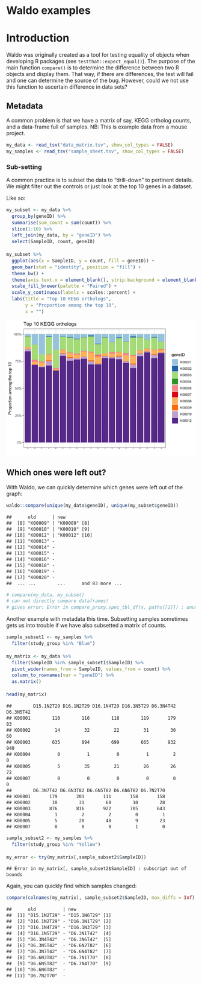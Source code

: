 Waldo examples
================

# Introduction

Waldo was originally created as a tool for testing equality of objects
when developing R packages (see `testthat::expect_equal()`). The purpose
of the main function `compare()` is to determine the difference between
two R objects and display them. That way, if there are differences, the
test will fail and one can determine the source of the bug. However,
could we not use this function to ascertain difference in data sets?

## Metadata

A common problem is that we have a matrix of say, KEGG ortholog counts,
and a data-frame full of samples. NB: This is example data from a mouse
project.

``` r
my_data <- read_tsv("data_matrix.tsv", show_col_types = FALSE)
my_samples <- read_tsv("sample_sheet.tsv", show_col_types = FALSE)
```

### Sub-setting

A common practice is to subset the data to “drill-down” to pertinent
details. We might filter out the controls or just look at the top 10
genes in a dataset.

Like so:

``` r
my_subset <- my_data %>%
  group_by(geneID) %>%
  summarise(sum_count = sum(count)) %>%
  slice(1:10) %>%
  left_join(my_data, by = "geneID") %>%
  select(SampleID, count, geneID)

my_subset %>%
  ggplot(aes(x = SampleID, y = count, fill = geneID)) +
  geom_bar(stat = "identity", position = "fill") +
  theme_bw() +
  theme(axis.text.x = element_blank(), strip.background = element_blank()) +
  scale_fill_brewer(palette = "Paired") +
  scale_y_continuous(labels = scales::percent) +
  labs(title = "Top 10 KEGG orthologs",
       y = "Proportion among the top 10",
       x = "")
```

![](README_files/figure-gfm/unnamed-chunk-2-1.png)<!-- -->

## Which ones were left out?

With Waldo, we can quickly determine which genes were left out of the
graph:

``` r
waldo::compare(unique(my_data$geneID), unique(my_subset$geneID))
```

    ##      old      | new                     
    ##  [8] "K00009" | "K00009" [8]            
    ##  [9] "K00010" | "K00010" [9]            
    ## [10] "K00012" | "K00012" [10]           
    ## [11] "K00013" -                         
    ## [12] "K00014" -                         
    ## [13] "K00015" -                         
    ## [14] "K00016" -                         
    ## [15] "K00018" -                         
    ## [16] "K00019" -                         
    ## [17] "K00020" -                         
    ##  ... ...        ...      and 83 more ...

``` r
# compare(my_data, my_subset)
# can not directly compare dataframes!
# gives error: Error in compare_proxy.spec_tbl_df(x, paths[[1]]) : unused argument (paths[[1]])
```

Another example with metadata this time. Subsetting samples sometimes
gets us into trouble if we have also subsetted a matrix of counts.

``` r
sample_subset1 <- my_samples %>%
  filter(study_group %in% "Blue")

my_matrix <- my_data %>%
  filter(SampleID %in% sample_subset1$SampleID) %>%
  pivot_wider(names_from = SampleID, values_from = count) %>%
  column_to_rownames(var = "geneID") %>%
  as.matrix()

head(my_matrix)
```

    ##        D15.1N2T29 D16.1N2T29 D16.1N4T29 D16.1N5T29 D6.3N4T42 D6.3N5T42
    ## K00001        110        116        118        119       179        83
    ## K00002         14         32         22         31        30        60
    ## K00003        635        894        699        665       932       940
    ## K00004          0          1          0          1         2         0
    ## K00005          5         35         21         26        26        72
    ## K00007          0          0          0          0         0         0
    ##        D6.3N7T42 D6.6N3T82 D6.6N5T82 D6.6N6T82 D6.7N2T70
    ## K00001       179       201       111       158       158
    ## K00002        10        31        60        10        28
    ## K00003       876       816       922       705       643
    ## K00004         1         2         2         0         1
    ## K00005         5        20        48         9        23
    ## K00007         0         0         0         1         0

``` r
sample_subset2 <- my_samples %>%
  filter(study_group %in% "Yellow")

my_error <- try(my_matrix[,sample_subset2$SampleID])
```

    ## Error in my_matrix[, sample_subset2$SampleID] : subscript out of bounds

Again, you can quickly find which samples changed:

``` r
compare(colnames(my_matrix), sample_subset2$SampleID, max_diffs = Inf)
```

    ##      old          | new             
    ##  [1] "D15.1N2T29" - "D15.1N6T29" [1]
    ##  [2] "D16.1N2T29" - "D16.1N1T29" [2]
    ##  [3] "D16.1N4T29" - "D16.1N3T29" [3]
    ##  [4] "D16.1N5T29" - "D6.3N1T42"  [4]
    ##  [5] "D6.3N4T42"  - "D6.3N6T42"  [5]
    ##  [6] "D6.3N5T42"  - "D6.6N2T82"  [6]
    ##  [7] "D6.3N7T42"  - "D6.6N4T82"  [7]
    ##  [8] "D6.6N3T82"  - "D6.7N1T70"  [8]
    ##  [9] "D6.6N5T82"  - "D6.7N4T70"  [9]
    ## [10] "D6.6N6T82"  -                 
    ## [11] "D6.7N2T70"  -
